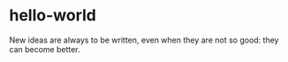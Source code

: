 # hello-world
New ideas are always to be written, even when they are not so good: they can become better.
